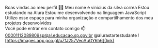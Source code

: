 Boas vindas ao meu perfil 💙💙
Meu nome é vinicius da silva correa
Estou estudando na Alura
Estou me desenvolvendo na linguagem JavaScript
Utilizo esse espaço para minha organização e compartilhamento dos meu projetos desenvolvidos   
Você pode entrar em contato comigo 📫
00001112089809sp@al.educacao.sp.gov.br
@alurastartestudante
![https://images.app.goo.gl/uZfJ257VeoAuGY6h6](link)
